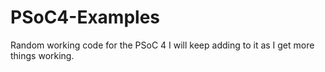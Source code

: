 PSoC4-Examples
==============

Random working code for the PSoC 4 I will keep adding to it as I get more things working.
